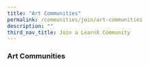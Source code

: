 ```yaml
---
title: "Art Communities"
permalink: /communities/join/art-communities
description: ""
third_nav_title: Join a LearnX Community
---
```

### **Art Communities**